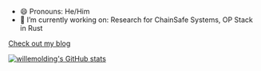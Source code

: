 - 😄 Pronouns: He/Him
- 🔭 I’m currently working on: Research for ChainSafe Systems, OP Stack in Rust

[Check out my blog](https://willemolding.github.io/)

[![willemolding's GitHub stats](https://github-readme-stats.vercel.app/api?username=willemolding&show_icons=true&theme=vue-dark)](https://github.com/willemolding/github-readme-stats)

<!--
**willemolding/willemolding** is a ✨ _special_ ✨ repository because its `README.md` (this file) appears on your GitHub profile.

Here are some ideas to get you started:

- 🔭 I’m currently working on ...
- 🌱 I’m currently learning ...
- 👯 I’m looking to collaborate on ...
- 🤔 I’m looking for help with ...
- 💬 Ask me about ...
- 📫 How to reach me: ...
- 😄 Pronouns: ...
- ⚡ Fun fact: ...
-->
